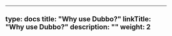 
---
type: docs
title: "Why use Dubbo?"
linkTitle: "Why use Dubbo?"
description: ""
weight: 2
---



